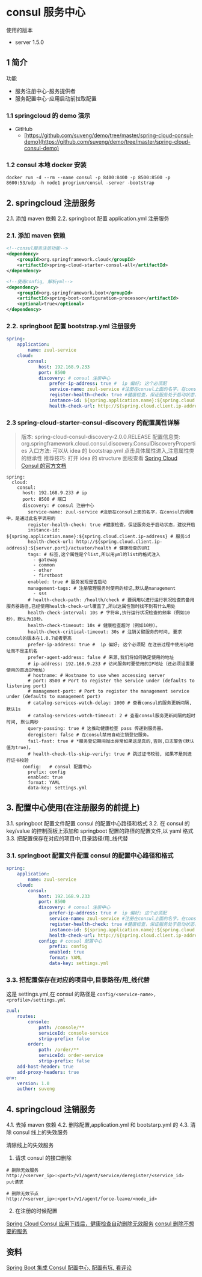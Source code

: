 # consul 服务中心

使用的版本

-   server 1.5.0

## 1 简介

功能

-   服务注册中心-服务提供者
-   服务配置中心-应用启动前拉取配置

### 1.1 springcloud 的 demo 演示

-   GitHub
    -   [https://github.com/suveng/demo/tree/master/spring-cloud-consul-demo](https://github.com/suveng/demo/tree/master/spring-cloud-consul-demo)

### 1.2 consul 本地 docker 安装

```shell
docker run -d --rm --name consul -p 8400:8400 -p 8500:8500 -p 8600:53/udp -h node1 progrium/consul -server -bootstrap
```

## 2. springcloud 注册服务

2.1. 添加 maven 依赖
2.2. springboot 配置 application.yml 注册服务

### 2.1. 添加 maven 依赖

```xml
<!--consul服务注册功能-->
<dependency>
    <groupId>org.springframework.cloud</groupId>
    <artifactId>spring-cloud-starter-consul-all</artifactId>
</dependency>
```

```xml
<!--使用config, 解析yml-->
<dependency>
    <groupId>org.springframework.boot</groupId>
    <artifactId>spring-boot-configuration-processor</artifactId>
    <optional>true</optional>
</dependency>
```

### 2.2. springboot 配置 bootstrap.yml 注册服务

```yaml
spring:
    application:
        name: zuul-service
    cloud:
        consul:
            host: 192.168.9.233
            port: 8500
            discovery: # consul 注册中心
                prefer-ip-address: true #  ip 偏好; 这个必须配
                service-name: zuul-service #注册在consul上面的名字，在consul的调用中，是通过此名字调用的
                register-health-check: true #健康检查，保证服务处于启动状态，建议开启
                instance-id: ${spring.application.name}:${spring.cloud.client.ip-address} # 服务id
                health-check-url: http://${spring.cloud.client.ip-address}:${server.port}/actuator/health # 健康检查的URI
```

### 2.3 spring-cloud-starter-consul-discovery 的配置属性详解

> 版本: spring-cloud-consul-discovery-2.0.0.RELEASE
> 配置信息类: org.springframework.cloud.consul.discovery.ConsulDiscoveryProperties
> 入口方法: 可以从 idea 的 bootstrap.yml 点击具体属性进入,注意属性类的继承性
> 推荐技巧: 打开 idea 的 structure 面板查看
> [Spring Cloud Consul 的官方文档](https://cloud.spring.io/spring-cloud-consul/reference/html/)

```shell
spring:
  cloud:
    consul:
      host: 192.168.9.233 # ip
      port: 8500 # 端口
      discovery: # consul 注册中心
        service-name: zuul-service #注册在consul上面的名字，在consul的调用中，是通过此名字调用的
        register-health-check: true #健康检查，保证服务处于启动状态，建议开启
        instance-id: ${spring.application.name}:${spring.cloud.client.ip-address} # 服务id
        health-check-url: http://${spring.cloud.client.ip-address}:${server.port}/actuator/health # 健康检查的URI
        tags: # 标签,这个属性是个list,所以用yml的list的格式注入
          - gateway
          - common
          - other
          - firstboot
        enabled: true # 服务发现是否启动
        management-tags: # 注册管理服务时使用的标记,默认是management
          - sss
        # health-check-path: /health/check # 要调用以进行运行状况检查的备用服务器路径,已经使用health-check-url覆盖了,所以这属性暂时找不到有什么用处
        health-check-interval: 10s # 字符串,执行运行状况检查的频率（例如10秒），默认为10秒。
        health-check-timeout: 10s # 健康检查超时（例如10秒）。
        health-check-critical-timeout: 30s # 注销关键服务的时间, 要求consul的版本在1.0.7或者更高
        prefer-ip-address: true #  ip 偏好; 这个必须配 在注册过程中使用ip地址而不是主机名
        prefer-agent-address: false # 来源,我们将如何确定使用的地址
        # ip-address: 192.168.9.233 # 访问服务时要使用的IP地址（还必须设置要使用的首选IP地址）
        # hostname: # Hostname to use when accessing server
        # port: 8500 # Port to register the service under (defaults to listening port)
        # management-port: # Port to register the management service under (defaults to management port)
        # catalog-services-watch-delay: 1000 # 查看consul的服务更新间隔,默认1s
        # catalog-services-watch-timeout: 2 # 查看consul服务更新间隔的超时时间, 默认两秒
        query-passing: true # 这推动健康检查 pass 传递到服务器。
        deregister: false # 在consul禁用自动注销登记服务。
        fail-fast: true # *服务登记期间抛出异常如果这是真的,否则,日志警告(默认值为true)。
        # health-check-tls-skip-verify: true # 跳过证书校验, 如果不是则进行证书校验
      config:   # consul 配置中心
        prefix: config
        enabled: true
        format: YAML
        data-key: settings.yml
```

## 3. 配置中心使用(在注册服务的前提上)

3.1. springboot 配置文件配置 consul 的配置中心路径和格式
3.2. 在 consul 的 key/value 的控制面板上添加和 springboot 配置的路径的配置文件,以 yaml 格式
3.3. 把配置保存在对应的项目中,目录路径/用\_线代替

### 3.1. springboot 配置文件配置 consul 的配置中心路径和格式

```yaml
spring:
    application:
        name: zuul-service
    cloud:
        consul:
            host: 192.168.9.233
            port: 8500
            discovery: # consul 注册中心
                prefer-ip-address: true #  ip 偏好; 这个必须配
                service-name: zuul-service #注册在consul上面的名字，在consul的调用中，是通过此名字调用的
                register-health-check: true #健康检查，保证服务处于启动状态，建议开启
                instance-id: ${spring.application.name}:${spring.cloud.client.ip-address} # 服务id
                health-check-url: http://${spring.cloud.client.ip-address}:${server.port}/actuator/health # 健康检查的URI
            config: # consul 配置中心
                prefix: config
                enabled: true
                format: YAML
                data-key: settings.yml
```

### 3.3. 把配置保存在对应的项目中,目录路径/用\_线代替

这是 settings.yml,在 consul 的路径是 `config/<service-name>,<profile>/settings.yml`

```yaml
zuul:
    routes:
        console:
            path: /console/**
            serviceId: console-service
            strip-prefix: false
        order:
            path: /order/**
            serviceId: order-service
            strip-prefix: false
    add-host-header: true
    add-proxy-headers: true
env:
    version: 1.0
    author: suveng
```

## 4. springcloud 注销服务

4.1. 去掉 maven 依赖
4.2. 删除配置,application.yml 和 bootstarp.yml 的
4.3. 清除 consul 线上的失效服务

清除线上的失效服务

1. 请求 consul 的接口删除

```shell
# 删除无效服务
http://<server_ip>:<port>/v1/agent/service/deregister/<service_id>  put请求

# 删除无效节点
http://<server_ip>:<port>/v1/agent/force-leave/<node_id>
```

2. 在注册的时候配置

[Spring Cloud Consul 应用下线后，健康检查自动删除无效服务](https://blog.csdn.net/Little_fxc/article/details/95331613)
[consul 删除不想要的服务](https://blog.csdn.net/qq_23367963/article/details/79199166)

## 资料

[Spring Boot 集成 Consul 配置中心, 配置有坑, 看评论](https://juejin.im/post/5ce1f236e51d45109b01b0ef)
